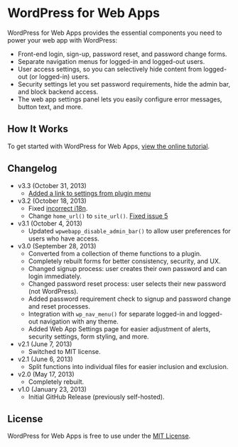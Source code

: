 # WordPress for Web Apps
WordPress for Web Apps provides the essential components you need to power your web app with WordPress:

* Front-end login, sign-up, password reset, and password change forms.
* Separate navigation menus for logged-in and logged-out users.
* User access settings, so you can selectively hide content from logged-out (or logged-in) users.
* Security settings let you set password requirements, hide the admin bar, and block backend access.
* The web app settings panel lets you easily configure error messages, button text, and more.


## How It Works
To get started with WordPress for Web Apps, [view the online tutorial](http://cferdinandi.github.com/web-app-starter-kit/).


## Changelog
* v3.3 (October 31, 2013)
  * [Added a link to settings from plugin menu](https://github.com/cferdinandi/web-app-starter-kit/issues/13)
* v3.2 (October 18, 2013)
  * Fixed [incorrect i18n](https://github.com/cferdinandi/web-app-starter-kit/issues/12).
  * Change `home_url()` to `site_url()`. [Fixed issue 5](https://github.com/cferdinandi/web-app-starter-kit/issues/5)
* v3.1 (October 4, 2013)
  * Updated `wpwebapp_disable_admin_bar()` to allow user preferences for users who have access.
* v3.0 (September 28, 2013)
  * Converted from a collection of theme functions to a plugin.
  * Completely rebuilt forms for better consistency, security, and UX.
  * Changed signup process: user creates their own password and can login immediately.
  * Changed password reset process: user selects their new password (not WordPress).
  * Added password requirement check to signup and password change and reset processes.
  * Integration with `wp_nav_menu()` for separate logged-in and logged-out navigation with any theme.
  * Added Web App Settings page for easier adjustment of alerts, security settings, form styling, and more.
* v2.1 (June 7, 2013)
  * Switched to MIT license.
* v2.1 (June 6, 2013)
  * Split functions into individual files for easier inclusion and exclusion.
* v2.0 (May 17, 2013)
  * Completely rebuilt.
* v1.0 (January 23, 2013)
  * Initial GitHub Release (previously self-hosted).


## License
WordPress for Web Apps is free to use under the [MIT License](http://gomakethings.com/mit/).